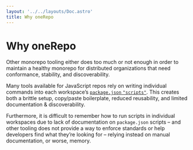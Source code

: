 ```yaml
---
layout: '../../layouts/Doc.astro'
title: Why oneRepo
---
```


# Why oneRepo

Other monorepo tooling either does too much or not enough in order to maintain a healthy monorepo for distributed organizations that need conformance, stability, and discoverability.

Many tools available for JavaScript repos rely on writing individual commands into each workspace’s [`package.json` `"scripts"`](https://docs.npmjs.com/cli/v9/using-npm/scripts). This creates both a brittle setup, copy/paste boilerplate, reduced reusability, and limited documentation & discoverability.

Furthermore, it is difficult to remember how to run scripts in individual workspaces due to lack of documentation on `package.json` scripts – and other tooling does not provide a way to enforce standards or help developers find what they’re looking for – relying instead on manual documentation, or worse, memory.
